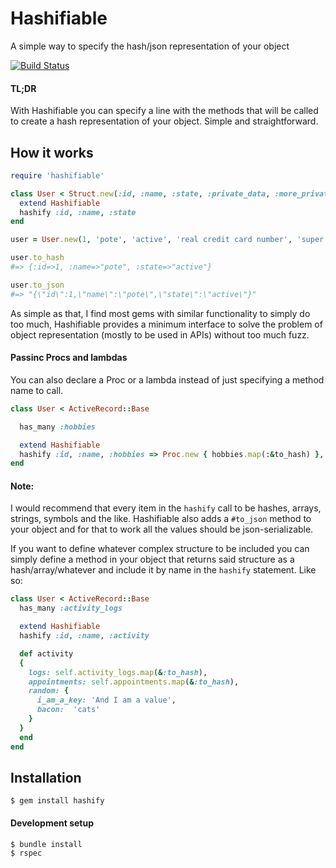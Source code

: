# Hashifiable

A simple way to specify the hash/json representation of your object

[![Build Status](https://travis-ci.org/pote/hashifiable.png?branch=master)](https://travis-ci.org/pote/hashifiable)

#### TL;DR

With Hashifiable you can specify a line with the methods that will be called to create a hash representation
of your object. Simple and straightforward.

## How it works

```ruby
require 'hashifiable'

class User < Struct.new(:id, :name, :state, :private_data, :more_private_data)
  extend Hashifiable
  hashify :id, :name, :state
end

user = User.new(1, 'pote', 'active', 'real credit card number', 'super secret token')

user.to_hash
#=> {:id=>1, :name=>"pote", :state=>"active"}

user.to_json
#=> "{\"id\":1,\"name\":\"pote\",\"state\":\"active\"}"
```

As simple as that, I find most gems with similar functionality to simply do too much, Hashifiable provides a minimum interface
to solve the problem of object representation (mostly to be used in APIs) without too much fuzz.

#### Passinc Procs and lambdas

You can also declare a Proc or a lambda instead of just specifying a method name to call.

```ruby
class User < ActiveRecord::Base

  has_many :hobbies

  extend Hashifiable
  hashify :id, :name, :hobbies => Proc.new { hobbies.map(:&to_hash) }, :right_now => lambda { Time.now }
end
```

#### Note:

I would recommend that every item in the `hashify` call to be hashes, arrays, strings, symbols and the like. Hashifiable also adds
a `#to_json` method to your object and for that to work all the values should be json-serializable. 

If you want to define whatever complex structure to be included you can simply define a method in your object that returns said structure as a hash/array/whatever and include it by name in the `hashify` statement. Like so:

```ruby
class User < ActiveRecord::Base
  has_many :activity_logs

  extend Hashifiable
  hashify :id, :name, :activity

  def activity
  {
    logs: self.activity_logs.map(&:to_hash),
    appointments: self.appointments.map(&:to_hash),
    random: {
      i_am_a_key: 'And I am a value',
      bacon:  'cats'
    }
  }
  end
end
```

## Installation

```
$ gem install hashify
```

#### Development setup

```
$ bundle install
$ rspec
```
